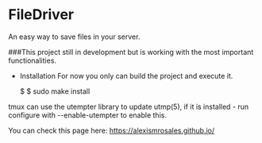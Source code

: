 # FileDriver
An easy way to save files in your server.

###This project still in development but is working with the most important functionalities.

* Installation
For now you only can build the project and execute it.

	$ 
	$ sudo make install

tmux can use the utempter library to update utmp(5), if it is installed - run
configure with --enable-utempter to enable this.


You can check this page here: https://alexismrosales.github.io/
